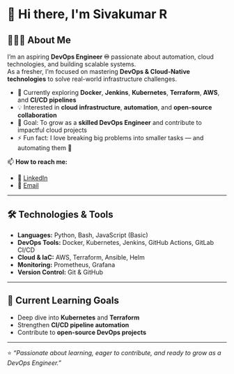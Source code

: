 # 👋 Hi there, I'm Sivakumar R  

## 🧑🏻‍💻 About Me  
I’m an aspiring **DevOps Engineer ♾️** passionate about automation, cloud technologies, and building scalable systems.  
As a fresher, I’m focused on mastering **DevOps & Cloud-Native technologies** to solve real-world infrastructure challenges.

- 🌱 Currently exploring **Docker**, **Jenkins**, **Kubernetes**, **Terraform**, **AWS**, and **CI/CD pipelines**  
- 💡 Interested in **cloud infrastructure**, **automation**, and **open-source collaboration**  
- 🎯 Goal: To grow as a **skilled DevOps Engineer** and contribute to impactful cloud projects  
- ⚡ Fun fact: I love breaking big problems into smaller tasks — and automating them 🚀  

📫 **How to reach me:**  
- 💼 [LinkedIn](https://www.linkedin.com/in/sivakumar3105)  
- 📧 [Email](mailto:siva310597@gmail.com)  

---

## 🛠️ Technologies & Tools  
- **Languages:** Python, Bash, JavaScript (Basic)  
- **DevOps Tools:** Docker, Kubernetes, Jenkins, GitHub Actions, GitLab CI/CD  
- **Cloud & IaC:** AWS, Terraform, Ansible, Helm  
- **Monitoring:** Prometheus, Grafana  
- **Version Control:** Git & GitHub  

---

## 🌱 Current Learning Goals  
- Deep dive into **Kubernetes** and **Terraform**  
- Strengthen **CI/CD pipeline automation**  
- Contribute to **open-source DevOps projects**  

---

⭐️ *“Passionate about learning, eager to contribute, and ready to grow as a DevOps Engineer.”*  

